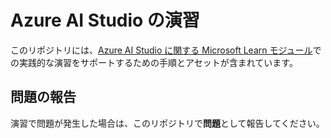# Azure AI Studio の演習

このリポジトリには、[Azure AI Studio に関する Microsoft Learn モジュール](https://docs.microsoft.com/training)での実践的な演習をサポートするための手順とアセットが含まれています。

## 問題の報告

演習で問題が発生した場合は、このリポジトリで**問題**として報告してください。

